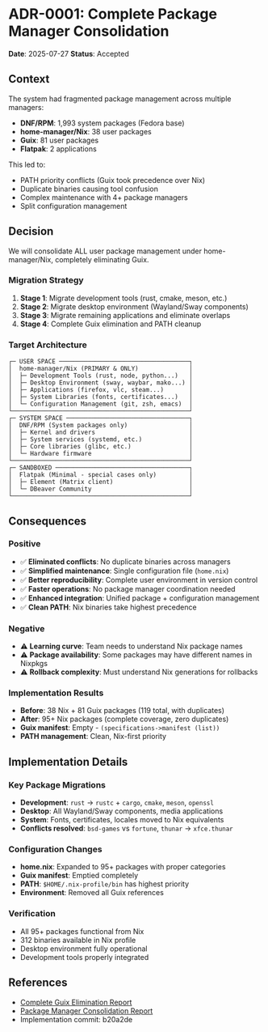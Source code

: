 # ADR-0001: Complete Package Manager Consolidation

**Date**: 2025-07-27
**Status**: Accepted

## Context

The system had fragmented package management across multiple managers:
- **DNF/RPM**: 1,993 system packages (Fedora base)
- **home-manager/Nix**: 38 user packages
- **Guix**: 81 user packages
- **Flatpak**: 2 applications

This led to:
- PATH priority conflicts (Guix took precedence over Nix)
- Duplicate binaries causing tool confusion
- Complex maintenance with 4+ package managers
- Split configuration management

## Decision

We will consolidate ALL user package management under home-manager/Nix,
completely eliminating Guix.

### Migration Strategy
1. **Stage 1**: Migrate development tools (rust, cmake, meson, etc.)
2. **Stage 2**: Migrate desktop environment (Wayland/Sway components)
3. **Stage 3**: Migrate remaining applications and eliminate overlaps
4. **Stage 4**: Complete Guix elimination and PATH cleanup

### Target Architecture
```
┌─ USER SPACE ────────────────────────────────────┐
│  home-manager/Nix (PRIMARY & ONLY)              │
│  ├─ Development Tools (rust, node, python...)   │
│  ├─ Desktop Environment (sway, waybar, mako...) │
│  ├─ Applications (firefox, vlc, steam...)       │
│  ├─ System Libraries (fonts, certificates...)   │
│  └─ Configuration Management (git, zsh, emacs)  │
└─────────────────────────────────────────────────┘
┌─ SYSTEM SPACE ──────────────────────────────────┐
│  DNF/RPM (System packages only)                 │
│  ├─ Kernel and drivers                          │
│  ├─ System services (systemd, etc.)             │
│  ├─ Core libraries (glibc, etc.)                │
│  └─ Hardware firmware                           │
└─────────────────────────────────────────────────┘
┌─ SANDBOXED ─────────────────────────────────────┐
│  Flatpak (Minimal - special cases only)         │
│  ├─ Element (Matrix client)                     │
│  └─ DBeaver Community                           │
└─────────────────────────────────────────────────┘
```

## Consequences

### Positive
- ✅ **Eliminated conflicts**: No duplicate binaries across managers
- ✅ **Simplified maintenance**: Single configuration file (`home.nix`)
- ✅ **Better reproducibility**: Complete user environment in version control
- ✅ **Faster operations**: No package manager coordination needed
- ✅ **Enhanced integration**: Unified package + configuration management
- ✅ **Clean PATH**: Nix binaries take highest precedence

### Negative
- ⚠️ **Learning curve**: Team needs to understand Nix package names
- ⚠️ **Package availability**: Some packages may have different names in Nixpkgs
- ⚠️ **Rollback complexity**: Must understand Nix generations for rollbacks

### Implementation Results
- **Before**: 38 Nix + 81 Guix packages (119 total, with duplicates)
- **After**: 95+ Nix packages (complete coverage, zero duplicates)
- **Guix manifest**: Empty - `(specifications->manifest (list))`
- **PATH management**: Clean, Nix-first priority

## Implementation Details

### Key Package Migrations
- **Development**: `rust` → `rustc` + `cargo`, `cmake`, `meson`, `openssl`
- **Desktop**: All Wayland/Sway components, media applications
- **System**: Fonts, certificates, locales moved to Nix equivalents
- **Conflicts resolved**: `bsd-games` vs `fortune`, `thunar` → `xfce.thunar`

### Configuration Changes
- **home.nix**: Expanded to 95+ packages with proper categories
- **Guix manifest**: Emptied completely
- **PATH**: `$HOME/.nix-profile/bin` has highest priority
- **Environment**: Removed all Guix references

### Verification
- All 95+ packages functional from Nix
- 312 binaries available in Nix profile
- Desktop environment fully operational
- Development tools properly integrated

## References

- [Complete Guix Elimination Report](../../../complete-guix-elimination-report.md)
- [Package Manager Consolidation Report](../../../package-manager-consolidation-report.md)
- Implementation commit: b20a2de
